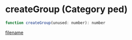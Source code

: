 # createGroup (Category ped)

```js
function createGroup(unused: number): number
```

[filename](createGroup_m.md ':include')
